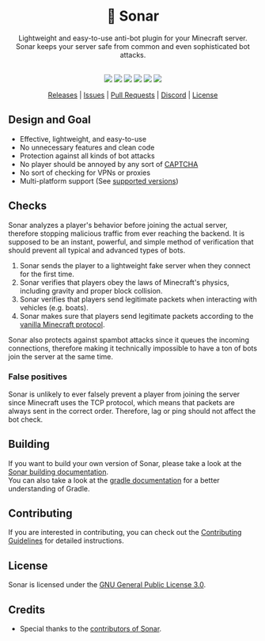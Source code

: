 <div align="center">
  <!-- Introduction -->
  <h1>💫 Sonar</h1>
  Lightweight and easy-to-use anti-bot plugin for your Minecraft server.
  <br>
  Sonar keeps your server safe from common and even sophisticated bot attacks.
  <br><br>

  <!-- Badges & icons -->
  [![](https://github.com/jonesdevelopment/sonar/actions/workflows/gradle.yml/badge.svg)](https://github.com/jonesdevelopment/sonar/actions/workflows/gradle.yml)
  [![](https://www.codefactor.io/repository/github/jonesdevelopment/sonar/badge/main)](https://www.codefactor.io/repository/github/jonesdevelopment/sonar/overview/main)
  [![](https://img.shields.io/github/v/release/jonesdevelopment/sonar)](https://github.com/jonesdevelopment/sonar/releases)
  [![](https://img.shields.io/github/issues/jonesdevelopment/sonar)](https://github.com/jonesdevelopment/sonar/issues)
  [![](https://img.shields.io/discord/923308209769426994.svg?logo=discord)](https://jonesdev.xyz/discord)
  [![](https://img.shields.io/badge/License-GPLv3-blue.svg)](https://www.gnu.org/licenses/gpl-3.0)
  <br>
  <!-- Quick navigation -->
  [Releases](https://github.com/jonesdevelopment/sonar/releases)
  |
  [Issues](https://github.com/jonesdevelopment/sonar/issues)
  |
  [Pull Requests](https://github.com/jonesdevelopment/sonar/pulls)
  |
  [Discord](https://jonesdev.xyz/discord)
  |
  [License](https://github.com/jonesdevelopment/sonar/?tab=readme-ov-file#license)
</div>

## Design and Goal
* Effective, lightweight, and easy-to-use
* No unnecessary features and clean code
* Protection against all kinds of bot attacks
* No player should be annoyed by any sort of [CAPTCHA](https://en.wikipedia.org/wiki/CAPTCHA)
* No sort of checking for VPNs or proxies
* Multi-platform support (See [supported versions](https://docs.jonesdev.xyz/sonar/supported-versions))

## Checks
Sonar analyzes a player's behavior before joining the actual server, therefore stopping malicious traffic from ever reaching the backend. It is supposed to be an instant, powerful, and simple method of verification that should prevent all typical and advanced types of bots.

1. Sonar sends the player to a lightweight fake server when they connect for the first time.
2. Sonar verifies that players obey the laws of Minecraft's physics, including gravity and proper block collision.
3. Sonar verifies that players send legitimate packets when interacting with vehicles (e.g. boats).
4. Sonar makes sure that players send legitimate packets according to the [vanilla Minecraft protocol](<https://wiki.vg/Protocol>).

Sonar also protects against spambot attacks since it queues the incoming connections, therefore making it technically impossible to have a ton of bots join the server at the same time.

### False positives
Sonar is unlikely to ever falsely prevent a player from joining the server since Minecraft uses the TCP protocol, which means that packets are always sent in the correct order. Therefore, lag or ping should not affect the bot check.

## Building
If you want to build your own version of Sonar, please take a look at the [Sonar building documentation](https://docs.jonesdev.xyz/development/building).
<br>
You can also take a look at the [gradle documentation](https://docs.gradle.org/current/userguide/userguide.html) for a better understanding of Gradle.

## Contributing
If you are interested in contributing, you can check out the [Contributing Guidelines](https://github.com/jonesdevelopment/sonar/blob/main/.github/CONTRIBUTING.md) for detailed instructions.

## License
Sonar is licensed under the [GNU General Public License 3.0](https://www.gnu.org/licenses/gpl-3.0.en.html).

## Credits
- Special thanks to the [contributors of Sonar](https://github.com/jonesdevelopment/sonar/graphs/contributors).
